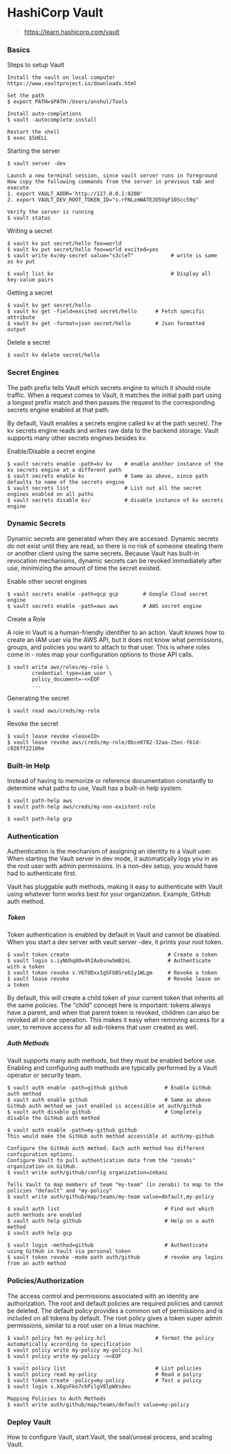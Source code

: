 # HashiCorp Vault

> https://learn.hashicorp.com/vault

### Basics

Steps to setup Vault

```
Install the vault on local computer
https://www.vaultproject.io/downloads.html

Set the path
$ export PATH=$PATH:/Users/anshul/Tools

Install auto-completions
$ vault -autocomplete-install

Restart the shell
$ exec $SHELL
```

Starting the server

```
$ vault server -dev

Launch a new terminal session, since vault server runs in foreground
Now copy the following commands from the server in previous tab and execute
1. export VAULT_ADDR='http://127.0.0.1:8200'
2. export VAULT_DEV_ROOT_TOKEN_ID="s.rFNLzmWATEJO5VgF10SccS9q"

Verify the server is running
$ vault status
```

Writing a secret

```
$ vault kv put secret/hello foo=world
$ vault kv put secret/hello foo=world excited=yes
$ vault write kv/my-secret value="s3c(eT"            # write is same as kv put

$ vault list kv                                      # Display all key-value pairs
```

Getting a secret

```
$ vault kv get secret/hello
$ vault kv get -field=excited secret/hello      # Fetch specific attribute
$ vault kv get -format=json secret/hello        # Json formatted output
```

Delete a secret

```
$ vault kv delete secret/hello
```

### Secret Engines

The path prefix tells Vault which secrets engine to which it should route traffic. When a request comes to Vault, it matches the initial path part using a longest prefix match and then passes the request to the corresponding secrets engine enabled at that path.

By default, Vault enables a secrets engine called kv at the path secret/. The kv secrets engine reads and writes raw data to the backend storage. Vault supports many other secrets engines besides kv.

Enable/Disable a secret engine

```
$ vault secrets enable -path=kv kv    # enable another instance of the kv secrets engine at a different path
$ vault secrets enable kv             # Same as above, since path defaults to name of the secrets engine
$ vault secrets list                  # List out all the secret engines enabled on all paths
$ vault secrets disable kv/           # disable instance of kv secrets engine
```

### Dynamic Secrets

Dynamic secrets are generated when they are accessed. Dynamic secrets do not exist until they are read, so there is no risk of someone stealing them or another client using the same secrets. Because Vault has built-in revocation mechanisms, dynamic secrets can be revoked immediately after use, minimizing the amount of time the secret existed.

Enable other secret engines

```
$ vault secrets enable -path=gcp gcp        # Google Cloud secret engine
$ vault secrets enable -path=aws aws        # AWS secret engine
```

Create a Role

A role in Vault is a human-friendly identifier to an action. Vault knows how to create an IAM user via the AWS API, but it does not know what permissions, groups, and policies you want to attach to that user. This is where roles come in - roles map your configuration options to those API calls.

```
$ vault write aws/roles/my-role \
        credential_type=iam_user \
        policy_document=-<<EOF
        ...
```

Generating the secret

```
$ vault read aws/creds/my-role
```

Revoke the secret

```
$ vault lease revoke <leaseID>
$ vault lease revoke aws/creds/my-role/0bce0782-32aa-25ec-f61d-c026ff22106e
```

### Built-in Help

Instead of having to memorize or reference documentation constantly to determine what paths to use, Vault has a built-in help system.

```
$ vault path-help aws
$ vault path-help aws/creds/my-non-existent-role

$ vault path-help gcp
```

### Authentication

Authentication is the mechanism of assigning an identity to a Vault user. When starting the Vault server in dev mode, it automatically logs you in as the root user with admin permissions. In a non-dev setup, you would have had to authenticate first.

Vault has pluggable auth methods, making it easy to authenticate with Vault using whatever form works best for your organization. Example, GitHub auth method.

##### Token

Token authentication is enabled by default in Vault and cannot be disabled. When you start a dev server with vault server -dev, it prints your root token.

```
$ vault token create                                # Create a token
$ vault login s.iyNUhq8Ov4hIAx6snw5mB2nL            # Authenticate with a token
$ vault token revoke s.V6T0DxxIg5FbBSre61y1WLgm     # Revoke a token
$ vault lease revoke                                # Revoke lease on a token
```

By default, this will create a child token of your current token that inherits all the same policies. The "child" concept here is important: tokens always have a parent, and when that parent token is revoked, children can also be revoked all in one operation. This makes it easy when removing access for a user, to remove access for all sub-tokens that user created as well.

##### Auth Methods

Vault supports many auth methods, but they must be enabled before use. Enabling and configuring auth methods are typically performed by a Vault operator or security team.

```
$ vault auth enable -path=github github            # Enable GitHub auth method
$ vault auth enable github                         # Same as above
GitHub auth method we just enabled is accessible at auth/github
$ vault auth disable github                        # Completely disable the GitHub auth method

$ vault auth enable -path=my-github github
This would make the GitHub auth method accessible at auth/my-github

Configure the GitHub auth method. Each auth method has different configuration options.
Configure Vault to pull authentication data from the "zenabi" organization on GitHub.
$ vault write auth/github/config organization=zebani

Tells Vault to map members of team "my-team" (in zenabi) to map to the policies "default" and "my-policy"
$ vault write auth/github/map/teams/my-team value=default,my-policy

$ vault auth list                                  # Find out which auth methods are enabled
$ vault auth help github                           # Help on a auth method
$ vault auth help gcp

$ vault login -method=github                       # Authenticate using GitHub in Vault via personal token
$ vault token revoke -mode path auth/github        # revoke any logins from an auth method
```

### Policies/Authorization

The access control and permissions associated with an identity are authorization. The root and default policies are required policies and cannot be deleted. The default policy provides a common set of permissions and is included on all tokens by default. The root policy gives a token super admin permissions, similar to a root user on a linux machine.

```
$ vault policy fmt my-policy.hcl                # format the policy automatically according to specification
$ vault policy write my-policy my-policy.hcl
$ vault policy write my-policy -<<EOF
    ...
$ vault policy list                             # List policies
$ vault policy read my-policy                   # Read a policy
$ vault token create -policy=my-policy          # Test a policy
$ vault login s.X6gvFko7chPilgV0lpWXsdeu

Mapping Policies to Auth Methods
$ vault write auth/github/map/teams/default value=my-policy

```

### Deploy Vault

How to configure Vault, start Vault, the seal/unseal process, and scaling Vault.





